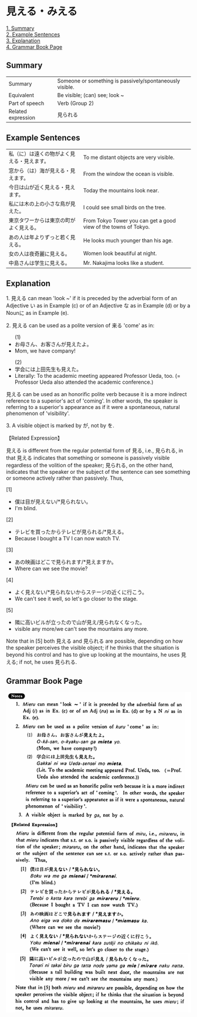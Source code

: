 # 見える・みえる

[1. Summary](#summary)<br>
[2. Example Sentences](#example-sentences)<br>
[3. Explanation](#explanation)<br>
[4. Grammar Book Page](#grammar-book-page)<br>


## Summary

<table><tr>   <td>Summary</td>   <td>Someone or something is passively/spontaneously visible.</td></tr><tr>   <td>Equivalent</td>   <td>Be visible; (can) see; look ~</td></tr><tr>   <td>Part of speech</td>   <td>Verb (Group 2)</td></tr><tr>   <td>Related expression</td>   <td>見られる</td></tr></table>

## Example Sentences

<table><tr>   <td>私（に）は遠くの物がよく見える・見えます。</td>   <td>To me distant objects are very visible.</td></tr><tr>   <td>窓から（は）海が見える・見えます。</td>   <td>From the window the ocean is visible.</td></tr><tr>   <td>今日は山が近く見える・見えます。</td>   <td>Today the mountains look near.</td></tr><tr>   <td>私には木の上の小さな鳥が見えた。</td>   <td>I could see small birds on the tree.</td></tr><tr>   <td>東京タワーからは東京の町がよく見える。</td>   <td>From Tokyo Tower you can get a good view of the towns of Tokyo.</td></tr><tr>   <td>あの人は年よりずっと若く見える。</td>   <td>He looks much younger than his age.</td></tr><tr>   <td>女の人は夜奇麗に見える。</td>   <td>Women look beautiful at night.</td></tr><tr>   <td>中島さんは学生に見える。</td>   <td>Mr. Nakajima looks like a student.</td></tr></table>

## Explanation

<p>1. <span class="cloze">見える</span> can mean 'look ~' if it is preceded by the adverbial form of an Adjective い as in Example (c) or of an Adjective な as in Example (d) or by a Nounに as in Example (e).</p>  <p>2. <span class="cloze">見える</span> can be used as a polite version of 来る 'come' as in:</p>  <ul>(1) <li>お母さん、お客さんが<span class="cloze">見えた</span>よ。</li> <li>Mom, we have company!</li> </ul>  <ul>(2) <li>学会には上田先生も<span class="cloze">見えた</span>。</li> <li>Literally: To the academic meeting appeared Professor Ueda, too. (= Professor Ueda also attended the academic conference.)</li> </ul>  <p><span class="cloze">見える</span> can be used as an honorific polite verb because it is a more indirect reference to a superior's act of 'coming'. In other words, the speaker is referring to a superior's appearance as if it were a spontaneous, natural phenomenon of 'visibility'.</p>  <p>3. A visible object is marked by が, not by を.</p>  <p>【Related Expression】</p>  <p><span class="cloze">見える</span> is different from the regular potential form of 見る, i.e., 見られる, in that <span class="cloze">見える</span> indicates that something or someone is passively visible regardless of the volition of the speaker; 見られる, on the other hand, indicates that the speaker or the subject of the sentence can see something or someone actively rather than passively. Thus,</p>  <p>[1]</p>  <ul> <li>僕は目が<span class="cloze">見えない</span>/*見られない。</li> <li>I'm blind.</li> </ul>  <p>[2]</p>  <ul> <li>テレビを買ったからテレビが見られる/*<span class="cloze">見える</span>。</li> <li>Because I bought a TV I can now watch TV.</li> </ul>  <p>[3]</p>  <ul> <li>あの映画はどこで見られます/*<span class="cloze">見えます</span>か。</li> <li>Where can we see the movie?</li> </ul>  <p>[4]</p>  <ul> <li>よく<span class="cloze">見えない</span>/*見られないからステージの近くに行こう。</li> <li>We can't see it well, so let's go closer to the stage.</li> </ul>  <p>[5]</p>  <ul> <li>隣に高いビルが立ったので山が<span class="cloze">見え</span>/見られなくなった。</li> <li>visible any more/we can't see the mountains any more.</li> </ul>  <p>Note that in [5] both <span class="cloze">見える</span> and 見られる are possible, depending on how the speaker perceives the visible object; if he thinks that the situation is beyond his control and has to give up looking at the mountains, he uses <span class="cloze">見える</span>; if not, he uses 見られる.</p>

## Grammar Book Page

![](../img/Basic見える.png)

